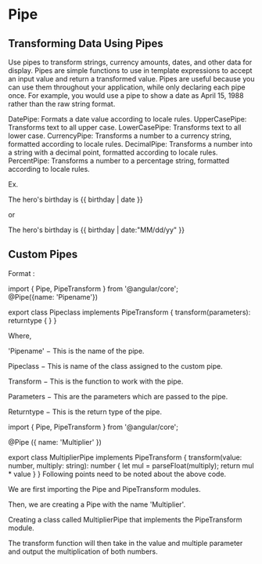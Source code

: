 # Pipe

## Transforming Data Using Pipes

Use pipes to transform strings, currency amounts, dates, and other data for display. Pipes are simple functions to use in template expressions to accept an input value and return a transformed value. Pipes are useful because you can use them throughout your application, while only declaring each pipe once. For example, you would use a pipe to show a date as April 15, 1988 rather than the raw string format.

DatePipe: Formats a date value according to locale rules.
UpperCasePipe: Transforms text to all upper case.
LowerCasePipe: Transforms text to all lower case.
CurrencyPipe: Transforms a number to a currency string, formatted according to locale rules.
DecimalPipe: Transforms a number into a string with a decimal point, formatted according to locale rules.
PercentPipe: Transforms a number to a percentage string, formatted according to locale rules.

Ex. <p>The hero's birthday is {{ birthday | date }}</p>

or 
<p>The hero's birthday is {{ birthday | date:"MM/dd/yy" }} </p>

## Custom Pipes

Format :

import { Pipe, PipeTransform } from '@angular/core';  
@Pipe({name: 'Pipename'}) 

export class Pipeclass implements PipeTransform { 
   transform(parameters): returntype { } 
} 

Where,

'Pipename' − This is the name of the pipe.

Pipeclass − This is name of the class assigned to the custom pipe.

Transform − This is the function to work with the pipe.

Parameters − This are the parameters which are passed to the pipe.

Returntype − This is the return type of the pipe.



import { 
   Pipe, 
   PipeTransform 
} from '@angular/core';  

@Pipe ({ 
   name: 'Multiplier' 
}) 

export class MultiplierPipe implements PipeTransform { 
   transform(value: number, multiply: string): number { 
      let mul = parseFloat(multiply); 
      return mul * value 
   } 
} 
Following points need to be noted about the above code.

We are first importing the Pipe and PipeTransform modules.

Then, we are creating a Pipe with the name 'Multiplier'.

Creating a class called MultiplierPipe that implements the PipeTransform module.

The transform function will then take in the value and multiple parameter and output the multiplication of both numbers.
